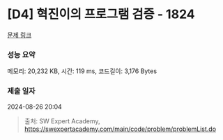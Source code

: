 # [D4] 혁진이의 프로그램 검증 - 1824 

[문제 링크](https://swexpertacademy.com/main/code/problem/problemDetail.do?contestProbId=AV4yLUiKDUoDFAUx) 

### 성능 요약

메모리: 20,232 KB, 시간: 119 ms, 코드길이: 3,176 Bytes

### 제출 일자

2024-08-26 20:04



> 출처: SW Expert Academy, https://swexpertacademy.com/main/code/problem/problemList.do